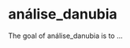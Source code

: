 
# análise_danubia

<!-- badges: start -->
<!-- badges: end -->

The goal of análise_danubia is to ...

